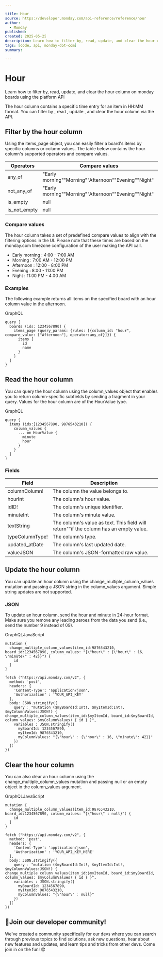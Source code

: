 ```yaml
---

title: Hour
source: https://developer.monday.com/api-reference/reference/hour
author:
  - Monday
published:
created: 2025-05-25
description: Learn how to filter by, read, update, and clear the hour column on monday boards using the platform API
tags: [code, api, monday-dot-com]
summary:

---
```


# Hour

Learn how to filter by, read, update, and clear the hour column on monday boards using the platform API

The hour column contains a specific time entry for an item in HH:MM format. You can filter by , read , update , and clear the hour column via the API.

## Filter by the hour column

Using the items_page object, you can easily filter a board's items by specific columns or column values. The table below contains the hour column's supported operators and compare values.

Operators | Compare values
--- | ---
any_of | "Early morning""Morning""Afternoon""Evening""Night"
not_any_of | "Early morning""Morning""Afternoon""Evening""Night"
is_empty | null
is_not_empty | null

### Compare values

The hour column takes a set of predefined compare values to align with the filtering options in the UI. Please note that these times are based on the monday.com timezone configuration of the user making the API call.

- Early morning : 4:00 - 7:00 AM
- Morning : 7:00 AM - 12:00 PM
- Afternoon : 12:00 - 8:00 PM
- Evening : 8:00 - 11:00 PM
- Night : 11:00 PM - 4:00 AM

### Examples

The following example returns all items on the specified board with an hour column value in the afternoon.

GraphQL
```
query {
  boards (ids: 1234567890) {
    items_page (query_params: {rules: [{column_id: "hour", compare_value: ["Afternoon"], operator:any_of}]}) {
      items {
        id
        name
      }
    }
  }
}
```

## Read the hour column

You can query the hour column using the column_values object that enables you to return column-specific subfields by sending a fragment in your query.  Values for the hour column are of the HourValue type.

GraphQL
```
query {
  items (ids:[1234567890, 9876543210]) {
    column_values {
      ... on HourValue {
        minute
        hour
      }
    }
  }
}
```

### Fields

Field | Description
--- | ---
columnColumn! | The column the value belongs to.
hourInt | The column's hour value.
idID! | The column's unique identifier.
minuteInt | The column's minute value.
textString | The column's value as text. This field will return""if the column has an empty value.
typeColumnType! | The column's type.
updated_atDate | The column's last updated date.
valueJSON | The column's JSON-formatted raw value.

## Update the hour column

You can update an hour column using the change_multiple_column_values mutation and passing a JSON string in the column_values argument. Simple string updates are not supported.

### JSON

To update an hour column, send the hour and minute in 24-hour format. Make sure you remove any leading zeroes from the data you send (i.e., send the number 9 instead of 09).

GraphQLJavaScript
```
mutation {
  change_multiple_column_values(item_id:9876543210, board_id:1234567890, column_values: "{\"hour\" : {\"hour\" : 16, \"minute\" : 42}}") {
    id
  }
}
```

```
fetch ("https://api.monday.com/v2", {
  method: 'post',
  headers: {
    'Content-Type': 'application/json',
    'Authorization' : 'YOUR_API_KEY'
  },
  body: JSON.stringify({
    query : "mutation ($myBoardId:Int!, $myItemId:Int!, $myColumnValues:JSON!) { change_multiple_column_values(item_id:$myItemId, board_id:$myBoardId, column_values: $myColumnValues) { id } }",
    variables : JSON.stringify({
      myBoardId: 1234567890,
      myItemId: 9876543210,
      myColumnValues: "{\"hour\" : {\"hour\" : 16, \"minute\": 42}}"
    })
  })
})
```

## Clear the hour column

You can also clear an hour column using the change_multiple_column_values mutation and passing null or an empty object in the column_values argument.

GraphQLJavaScript
```
mutation {
  change_multiple_column_values(item_id:9876543210, board_id:1234567890, column_values: "{\"hour\" : null}") {
    id
  }
}
```

```
fetch ("https://api.monday.com/v2", {
  method: 'post',
  headers: {
    'Content-Type': 'application/json',
    'Authorization' : 'YOUR_API_KEY_HERE'
  },
  body: JSON.stringify({
    query : "mutation ($myBoardId:Int!, $myItemId:Int!, $myColumnValues:JSON!) { change_multiple_column_values(item_id:$myItemId, board_id:$myBoardId, column_values: $myColumnValues) { id } }",
    variables : JSON.stringify({
      myBoardId: 1234567890,
      myItemId: 9876543210,
      myColumnValues: "{\"hour\" : null}"
    })
  })
})
```

## 📘Join our developer community!

We've created a community specifically for our devs where you can search through previous topics to find solutions, ask new questions, hear about new features and updates, and learn tips and tricks from other devs. Come join in on the fun! 😎
